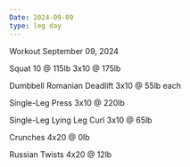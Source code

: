 ```yaml
---
Date: 2024-09-09
type: leg day
---
```

Workout September 09, 2024

Squat
10 @ 115lb
3x10 @ 175lb

Dumbbell Romanian Deadlift
3x10 @ 55lb each

Single-Leg Press
3x10 @ 220lb

Single-Leg Lying Leg Curl
3x10 @ 65lb

Crunches
4x20 @ 0lb

Russian Twists
4x20 @ 12lb